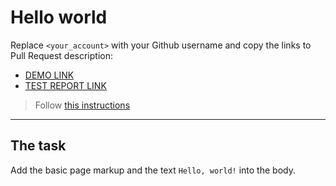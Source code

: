 # Hello world
Replace `<your_account>` with your Github username and copy the links to Pull Request description:
- [DEMO LINK](https://github.com/vitaliidox/layout_hello-world.git)
- [TEST REPORT LINK](https://github.com/vitaliidox/layout_hello-world.git)

> Follow [this instructions](https://mate-academy.github.io/layout_task-guideline/#how-to-solve-the-layout-tasks-on-github)
___

## The task 
Add the basic page markup and the text `Hello, world!` into the body.
